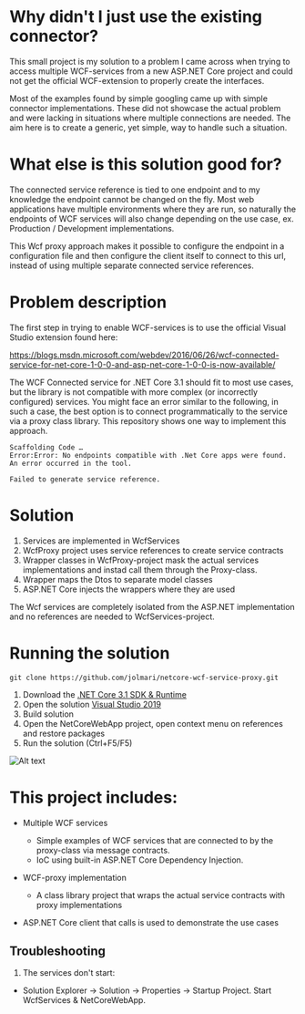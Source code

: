 # Why didn't I just use the existing connector?
This small project is my solution to a problem I came across when trying to access multiple WCF-services
from a new ASP.NET Core project and could not get the official WCF-extension to properly create
the interfaces.

Most of the examples found by simple googling came up with simple connector implementations. These did not
showcase the actual problem and were lacking in situations where multiple connections are needed. The aim here
is to create a generic, yet simple, way to handle such a situation.

# What else is this solution good for?
The connected service reference is tied to one endpoint and to my knowledge the endpoint cannot be changed on the fly.
Most web applications have multiple environments where they are run, so naturally the endpoints of WCF services will
also change depending on the use case, ex. Production / Development implementations.

This Wcf proxy approach makes it possible to configure the endpoint in a configuration file and then configure the
client itself to connect to this url, instead of using multiple separate connected service references.

# Problem description
The first step in trying to enable WCF-services is to use the official Visual Studio extension found here:

https://blogs.msdn.microsoft.com/webdev/2016/06/26/wcf-connected-service-for-net-core-1-0-0-and-asp-net-core-1-0-0-is-now-available/

The WCF Connected service for .NET Core 3.1 should fit to most use cases, but the library is not compatible with more complex (or incorrectly configured) services. You might face an error similar to the following, in such a case, the best option is to connect programmatically to the service via a proxy class library. This repository shows one way to
implement this approach.

```
Scaffolding Code …
Error:Error: No endpoints compatible with .Net Core apps were found.
An error occurred in the tool.

Failed to generate service reference. 
```
# Solution
1. Services are implemented in WcfServices
2. WcfProxy project uses service references to create service contracts
3. Wrapper classes in WcfProxy-project mask the actual services implementations and instad call them through the Proxy-class.
4. Wrapper maps the Dtos to separate model classes
5. ASP.NET Core injects the wrappers where they are used

The Wcf services are completely isolated from the ASP.NET implementation and no references are needed to WcfServices-project.

# Running the solution
```
git clone https://github.com/jolmari/netcore-wcf-service-proxy.git
```
1. Download the [.NET Core 3.1 SDK & Runtime](https://www.microsoft.com/net/core)
2. Open the solution [Visual Studio 2019](https://www.visualstudio.com/downloads/)
3. Build solution
4. Open the NetCoreWebApp project, open context menu on references and restore packages
5. Run the solution (Ctrl+F5/F5)

![Alt text](/ui.png?raw=true "Example UI")

# This project includes:

* Multiple WCF services
   * Simple examples of WCF services that are connected to by the proxy-class via message contracts.
   * IoC using built-in ASP.NET Core Dependency Injection.

* WCF-proxy implementation
   * A class library project that wraps the actual service contracts with proxy implementations

* ASP.NET Core client that calls is used to demonstrate the use cases

## Troubleshooting
1. The services don't start:
  * Solution Explorer -> Solution -> Properties -> Startup Project. Start WcfServices & NetCoreWebApp.
